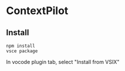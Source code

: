 # ContextPilot
## Install
```
npm install
vsce package
```

In vocode plugin tab, select "Install from VSIX"
